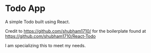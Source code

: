 # Todo App
A simple Todo built using React.

Credit to https://github.com/shubham1710/ for
the boilerplate found at https://github.com/shubham1710/React-Todo

I am specializing this to meet my needs.
